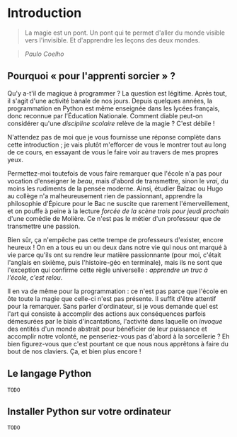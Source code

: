 # Introduction

> La magie est un pont. Un pont qui te permet d'aller du monde visible vers
> l'invisible. Et d'apprendre les leçons des deux mondes.

> *Paulo Coelho*

## Pourquoi « pour l'apprenti sorcier » ?

Qu'y a-t'il de magique à programmer ? La question est légitime. Après tout, il
s'agit d'une activité banale de nos jours. Depuis quelques années, la
programmation en Python est même enseignée dans les lycées français, donc
reconnue par l'Éducation Nationale. Comment diable peut-on considérer qu'une
*discipline scolaire* relève de la magie ? C'est débile !

N'attendez pas de moi que je vous fournisse une réponse complète dans cette
introduction ; je vais plutôt m'efforcer de vous le montrer tout au long de ce
cours, en essayant de vous le faire voir au travers de mes propres yeux.

Permettez-moi toutefois de vous faire remarquer que l'école n'a pas pour
vocation d'enseigner le *beau*, mais d'abord de transmettre, sinon le *vrai*,
du moins les rudiments de la pensée moderne. Ainsi, étudier Balzac ou Hugo au
collège n'a malheureusement rien de passionnant, apprendre la philosophie
d'Épicure pour le Bac ne suscite que rarement l'émerveillement, et on pouffe à
peine à la lecture *forcée de la scène trois pour jeudi prochain* d'une comédie
de Molière. Ce n'est pas le métier d'un professeur que de transmettre une
passion. 

Bien sûr, ça n'empêche pas cette trempe de professeurs d'exister, encore
heureux ! On en a tous eu un ou deux dans notre vie qui nous ont marqué à vie
parce qu'ils ont su rendre leur matière passionnante (pour moi, c'était
l'anglais en sixième, puis l'histoire-géo en terminale), mais ils ne sont que
l'exception qui confirme cette règle universelle : *apprendre un truc à
l'école, c'est relou*.

Il en va de même pour la programmation : ce n'est pas parce que l'école en ôte
toute la magie que celle-ci n'est pas présente. Il suffit d'être attentif pour
la remarquer. Sans parler d'ordinateur, si je vous demande quel est l'art qui
consiste à accomplir des actions aux conséquences parfois démesurées par le
biais d'incantations, l'activité dans laquelle on *invoque* des entités d'un
monde abstrait pour bénéficier de leur puissance et accomplir notre volonté, ne
penseriez-vous pas d'abord à la sorcellerie ? Eh bien figurez-vous que c'est
pourtant ce que nous nous apprêtons à faire du bout de nos claviers.  Ça, et
bien plus encore !

## Le langage Python

    TODO

## Installer Python sur votre ordinateur

    TODO
